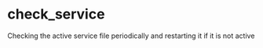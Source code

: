 # check_service

Checking the active service file periodically and restarting it if it is not active
